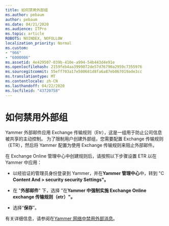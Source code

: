 ```yaml
---
title: 如何禁用外部组
ms.author: pebaum
author: pebaum
ms.date: 04/21/2020
ms.audience: ITPro
ms.topic: article
ROBOTS: NOINDEX, NOFOLLOW
localization_priority: Normal
ms.custom:
- "966"
- "6000006"
ms.assetid: 4e429507-039b-410e-a994-54b443d4e91e
ms.openlocfilehash: 2159feb4aa3999072de57d76790a2959c7355976
ms.sourcegitcommit: 55eff703a17e500681d8fa6a87eb067019ade3cc
ms.translationtype: MT
ms.contentlocale: zh-CN
ms.lasthandoff: 04/22/2020
ms.locfileid: "43720758"
---
```

# <a name="how-to-disable-external-groups"></a>如何禁用外部组

Yammer 外部邮件应用 Exchange 传输规则（Etr），这是一组用于防止公司信息被共享的主动控制。 为了限制用户创建外部组，您需要配置 Exchange 传输规则（ETR），然后将 Yammer 配置为使用 Exchange 传输规则来阻止外部邮件。
  
在 Exchange Online 管理中心中创建规则后，请按照以下步骤设置 ETR 以在 Yammer 中应用：
  
- 以经验证的管理员身份登录到 Yammer，并在**Yammer 管理中心**中，转到 "C **Content And \> security security Settings"。**

- 在 "**外部邮件**" 下，选择 "在**Yammer 中强制实施 Exchange Online exchange 传输规则（etr）"。**

- 选择“**保存**”。

有关详细信息，请参阅在[Yammer 网络中禁用外部消息](https://docs.microsoft.com/yammer/work-with-external-users/disable-external-messaging)。
  
